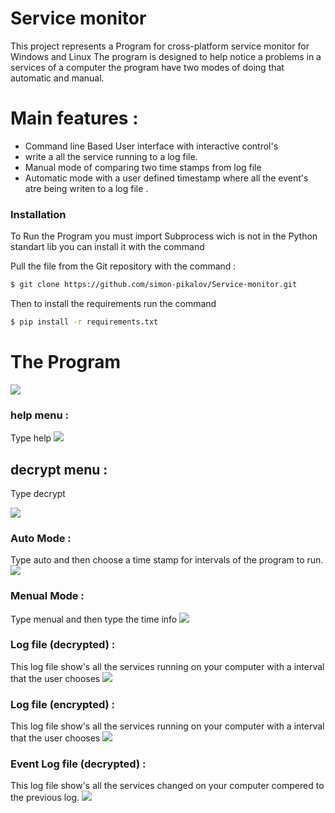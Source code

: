# Service monitor
This  project represents a Program for cross-platform service monitor for Windows and Linux 
The program is designed to help notice a problems in a services of a computer 
the program have two modes of doing that automatic and manual.  
  
 
 # Main features : 
  
  - Command line  Based User interface with interactive control's
  - write a all the service running to a log file. 
  - Manual mode of comparing two time stamps from log file 
  - Automatic  mode with a user defined timestamp where all the event's atre being writen to a log file .
 

  
### Installation
To Run the Program you must import Subprocess wich is not in the Python standart lib
you can install it with the command

Pull the file from the Git repository with the command : 
```sh
$ git clone https://github.com/simon-pikalov/Service-monitor.git

```
 
Then 
to install the requirements run the command 
```sh
$ pip install -r requirements.txt

```




# The Program
![](photolib/menu.png)

### help menu  : 
Type help
![](photolib/help.png)

## decrypt menu  : 
Type decrypt

![](photolib/decrypt.png)


### Auto Mode : 
Type auto and then choose a time stamp for intervals of the program to run. 
![](photolib/auto.png)



### Menual Mode : 
Type menual and then type the time info
![](photolib/menual.png)


### Log file (decrypted)  : 
This log file show's all the services running on your computer with a interval that the user chooses 
![](photolib/logper.png)

### Log file (encrypted)  : 
This log file show's all the services running on your computer with a interval that the user chooses 
![](photolib/list_encrypted.png)

### Event Log file (decrypted)  : 
This log file show's all the services changed on your computer compered to the previous log.
![](photolib/log.png)







   


